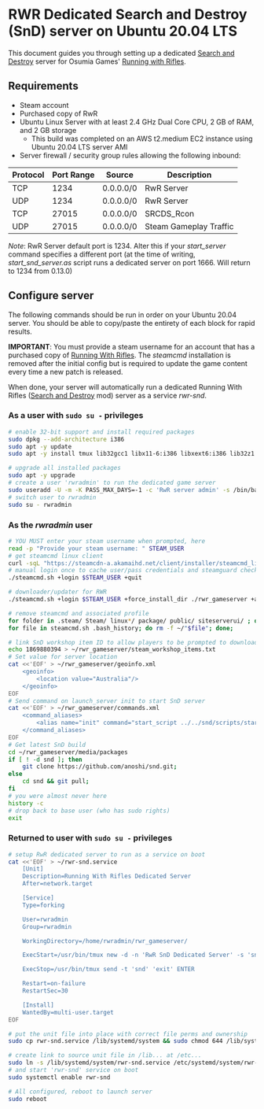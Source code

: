 # RWR Dedicated Search and Destroy (SnD) server on Ubuntu 20.04 LTS

This document guides you through setting up a dedicated [Search and Destroy](https://steamcommunity.com/sharedfiles/filedetails/?id=1869880394) server for Osumia Games' [Running with Rifles](https://store.steampowered.com/app/270150/RUNNING_WITH_RIFLES/).

## Requirements

* Steam account
* Purchased copy of RwR
* Ubuntu Linux Server with at least 2.4 GHz Dual Core CPU, 2 GB of RAM, and 2 GB storage
  * This build was completed on an AWS t2.medium EC2 instance using Ubuntu 20.04 LTS server AMI
* Server firewall / security group rules allowing the following inbound:

| Protocol | Port Range | Source | Description |
|----------|------------|--------|-------------|
| TCP | 1234 | 0.0.0.0/0 | RwR Server |
| UDP | 1234 | 0.0.0.0/0 | RwR Server |
| TCP | 27015 | 0.0.0.0/0 | SRCDS_Rcon |
| UDP | 27015 | 0.0.0.0/0 | Steam Gameplay Traffic |

_Note_: RwR Server default port is 1234. Alter this if your _start\_server_ command specifies a different port (at the time of writing, _start\_snd\_server.as_ script runs a dedicated server on port 1666. Will return to 1234 from 0.13.0)

## Configure server

The following commands should be run in order on your Ubuntu 20.04 server. You should be able to copy/paste the entirety of each block for rapid results.

**IMPORTANT**: You must provide a steam username for an account that has a purchased copy of [Running With Rifles](https://store.steampowered.com/app/270150/RUNNING_WITH_RIFLES/). The _steamcmd_ installation is removed after the initial config but is required to update the game content every time a new patch is released.

When done, your server will automatically run a dedicated Running With Rifles ([Search and Destroy](https://steamcommunity.com/sharedfiles/filedetails/?id=1869880394) mod) server as a service _rwr-snd_.

### As a user with `sudo su -` privileges

```sh
# enable 32-bit support and install required packages
sudo dpkg --add-architecture i386
sudo apt -y update
sudo apt -y install tmux lib32gcc1 libx11-6:i386 libxext6:i386 lib32z1 libstdc++6:i386 libgpg-error0:i386
```

```sh
# upgrade all installed packages
sudo apt -y upgrade
# create a user 'rwradmin' to run the dedicated game server
sudo useradd -U -m -K PASS_MAX_DAYS=-1 -c 'RwR server admin' -s /bin/bash rwradmin
# switch user to rwradmin
sudo su - rwradmin
```

### As the _rwradmin_ user

```sh
# YOU MUST enter your steam username when prompted, here
read -p "Provide your steam username: " STEAM_USER
# get steamcmd linux client
curl -sqL "https://steamcdn-a.akamaihd.net/client/installer/steamcmd_linux.tar.gz" | tar zxvf -
# manual login once to cache user/pass credentials and steamguard check (if configured)
./steamcmd.sh +login $STEAM_USER +quit
```

```sh
# downloader/updater for RWR
./steamcmd.sh +login $STEAM_USER +force_install_dir ./rwr_gameserver +app_update 270150 validate +quit
```

```sh
# remove steamcmd and associated profile
for folder in .steam/ Steam/ linux*/ package/ public/ siteserverui/ ; do rm -rf ~/"$folder"; done;
for file in steamcmd.sh .bash_history; do rm -f ~/"$file"; done;
```

```sh
# link SnD workshop item ID to allow players to be prompted to download mod when joining server
echo 1869880394 > ~/rwr_gameserver/steam_workshop_items.txt
# Set value for server location
cat <<'EOF' > ~/rwr_gameserver/geoinfo.xml
    <geoinfo>
        <location value="Australia"/>
    </geoinfo>
EOF
# Send command on launch_server init to start SnD server
cat <<'EOF' > ~/rwr_gameserver/commands.xml
    <command_aliases>
        <alias name="init" command="start_script ../../snd/scripts/start_snd_server.as"/>
    </command_aliases>
EOF
# Get latest SnD build
cd ~/rwr_gameserver/media/packages
if [ ! -d snd ]; then
    git clone https://github.com/anoshi/snd.git;
else
    cd snd && git pull;
fi
# you were almost never here
history -c
# drop back to base user (who has sudo rights)
exit
```

### Returned to user with `sudo su -` privileges

```sh
# setup RwR dedicated server to run as a service on boot
cat <<'EOF' > ~/rwr-snd.service
    [Unit]
    Description=Running With Rifles Dedicated Server
    After=network.target

    [Service]
    Type=forking

    User=rwradmin
    Group=rwradmin

    WorkingDirectory=/home/rwradmin/rwr_gameserver/

    ExecStart=/usr/bin/tmux new -d -n 'RwR SnD Dedicated Server' -s 'snd' ./launch_server

    ExecStop=/usr/bin/tmux send -t 'snd' 'exit' ENTER

    Restart=on-failure
    RestartSec=30

    [Install]
    WantedBy=multi-user.target
EOF

# put the unit file into place with correct file perms and ownership
sudo cp rwr-snd.service /lib/systemd/system && sudo chmod 644 /lib/systemd/system/rwr-snd.service && sudo chown root:root /lib/systemd/system/rwr-snd.service && rm rwr-snd.service

# create link to source unit file in /lib... at /etc...
sudo ln -s /lib/systemd/system/rwr-snd.service /etc/systemd/system/rwr-snd.service
# and start 'rwr-snd' service on boot
sudo systemctl enable rwr-snd

# All configured, reboot to launch server
sudo reboot
```
